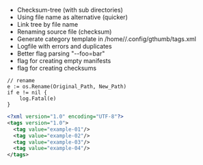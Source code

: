 - Checksum-tree (with sub directories)
- Using file name as alternative (quicker)
- Link tree by file name
- Renaming source file (checksum) 
- Generate category template in /home/<user>/.config/gthumb/tags.xml
- Logfile with errors and duplicates
- Better flag parsing "--foo=bar" 
- flag for creating empty manifests
- flag for creating checksums


```golang
// rename
e := os.Rename(Original_Path, New_Path)
if e != nil {
    log.Fatal(e)
}
```


```xml
<?xml version="1.0" encoding="UTF-8"?>
<tags version="1.0">
  <tag value="example-01"/>
  <tag value="example-02"/>
  <tag value="example-03"/>  
  <tag value="example-04"/>
</tags>

```